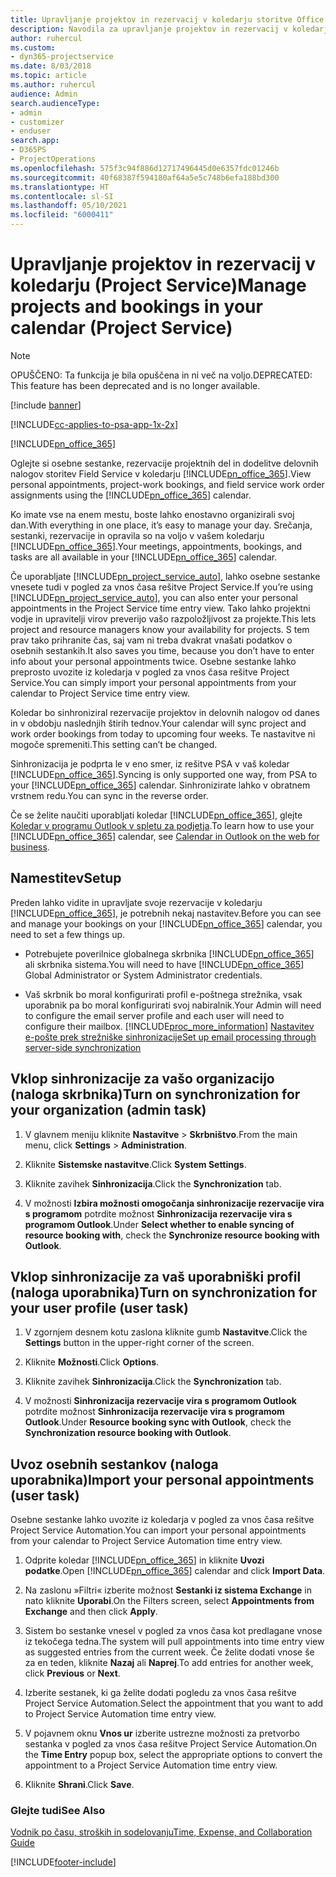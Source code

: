 ```yaml
---
title: Upravljanje projektov in rezervacij v koledarju storitve Office 365
description: Navodila za upravljanje projektov in rezervacij v koledarju storitve Office 365
author: ruhercul
ms.custom:
- dyn365-projectservice
ms.date: 8/03/2018
ms.topic: article
ms.author: ruhercul
audience: Admin
search.audienceType:
- admin
- customizer
- enduser
search.app:
- D365PS
- ProjectOperations
ms.openlocfilehash: 575f3c94f886d12717496445d0e6357fdc01246b
ms.sourcegitcommit: 40f68387f594180af64a5e5c748b6efa188bd300
ms.translationtype: HT
ms.contentlocale: sl-SI
ms.lasthandoff: 05/10/2021
ms.locfileid: "6000411"
---
```

# <a name="manage-projects-and-bookings-in-your-calendar-project-service"></a><span data-ttu-id="9cb89-103">Upravljanje projektov in rezervacij v koledarju (Project Service)</span><span class="sxs-lookup"><span data-stu-id="9cb89-103">Manage projects and bookings in your calendar (Project Service)</span></span>

> [!Note]
> <span data-ttu-id="9cb89-104">OPUŠČENO: Ta funkcija je bila opuščena in ni več na voljo.</span><span class="sxs-lookup"><span data-stu-id="9cb89-104">DEPRECATED: This feature has been deprecated and is no longer available.</span></span>

[!include [banner](../includes/psa-now-project-operations.md)]

[!INCLUDE[cc-applies-to-psa-app-1x-2x](../includes/cc-applies-to-psa-app-1x-2x.md)]

[!INCLUDE[pn_office_365](../includes/pn-office-365.md)] 

<span data-ttu-id="9cb89-105">Oglejte si osebne sestanke, rezervacije projektnih del in dodelitve delovnih nalogov storitev Field Service v koledarju [!INCLUDE[pn_office_365](../includes/pn-office-365.md)].</span><span class="sxs-lookup"><span data-stu-id="9cb89-105">View personal appointments, project-work bookings, and field service work order assignments using the [!INCLUDE[pn_office_365](../includes/pn-office-365.md)] calendar.</span></span>  
  
 <span data-ttu-id="9cb89-106">Ko imate vse na enem mestu, boste lahko enostavno organizirali svoj dan.</span><span class="sxs-lookup"><span data-stu-id="9cb89-106">With everything in one place, it’s easy to manage your day.</span></span> <span data-ttu-id="9cb89-107">Srečanja, sestanki, rezervacije in opravila so na voljo v vašem koledarju [!INCLUDE[pn_office_365](../includes/pn-office-365.md)].</span><span class="sxs-lookup"><span data-stu-id="9cb89-107">Your meetings, appointments, bookings, and tasks are all available in your [!INCLUDE[pn_office_365](../includes/pn-office-365.md)] calendar.</span></span>  
  
 <span data-ttu-id="9cb89-108">Če uporabljate [!INCLUDE[pn_project_service_auto](../includes/pn-project-service-auto.md)], lahko osebne sestanke vnesete tudi v pogled za vnos časa rešitve Project Service.</span><span class="sxs-lookup"><span data-stu-id="9cb89-108">If you’re using [!INCLUDE[pn_project_service_auto](../includes/pn-project-service-auto.md)], you can also enter your personal appointments in the Project Service time entry view.</span></span> <span data-ttu-id="9cb89-109">Tako lahko projektni vodje in upravitelji virov preverijo vašo razpoložljivost za projekte.</span><span class="sxs-lookup"><span data-stu-id="9cb89-109">This lets project and resource managers know your availability for projects.</span></span> <span data-ttu-id="9cb89-110">S tem prav tako prihranite čas, saj vam ni treba dvakrat vnašati podatkov o osebnih sestankih.</span><span class="sxs-lookup"><span data-stu-id="9cb89-110">It also saves you time, because you don’t have to enter info about your personal appointments twice.</span></span> <span data-ttu-id="9cb89-111">Osebne sestanke lahko preprosto uvozite iz koledarja v pogled za vnos časa rešitve Project Service.</span><span class="sxs-lookup"><span data-stu-id="9cb89-111">You can simply import your personal appointments from your calendar to Project Service time entry view.</span></span>  
  
 <span data-ttu-id="9cb89-112">Koledar bo sinhroniziral rezervacije projektov in delovnih nalogov od danes in v obdobju naslednjih štirih tednov.</span><span class="sxs-lookup"><span data-stu-id="9cb89-112">Your calendar will sync project and work order bookings from today to upcoming four weeks.</span></span> <span data-ttu-id="9cb89-113">Te nastavitve ni mogoče spremeniti.</span><span class="sxs-lookup"><span data-stu-id="9cb89-113">This setting can’t be changed.</span></span>  
  
 <span data-ttu-id="9cb89-114">Sinhronizacija je podprta le v eno smer, iz rešitve PSA v vaš koledar [!INCLUDE[pn_office_365](../includes/pn-office-365.md)].</span><span class="sxs-lookup"><span data-stu-id="9cb89-114">Syncing is only supported one way, from PSA to your [!INCLUDE[pn_office_365](../includes/pn-office-365.md)] calendar.</span></span> <span data-ttu-id="9cb89-115">Sinhronizirate lahko v obratnem vrstnem redu.</span><span class="sxs-lookup"><span data-stu-id="9cb89-115">You can sync in the reverse order.</span></span> 
  
 <span data-ttu-id="9cb89-116">Če se želite naučiti uporabljati koledar [!INCLUDE[pn_office_365](../includes/pn-office-365.md)], glejte [Koledar v programu Outlook v spletu za podjetja](https://support.office.com/article/Calendar-in-Outlook-on-the-web-for-business-5219c457-d1fe-4c2f-9032-1a816b88e936).</span><span class="sxs-lookup"><span data-stu-id="9cb89-116">To learn how to use your [!INCLUDE[pn_office_365](../includes/pn-office-365.md)] calendar, see [Calendar in Outlook on the web for business](https://support.office.com/article/Calendar-in-Outlook-on-the-web-for-business-5219c457-d1fe-4c2f-9032-1a816b88e936).</span></span>  
  
## <a name="setup"></a><span data-ttu-id="9cb89-117">Namestitev</span><span class="sxs-lookup"><span data-stu-id="9cb89-117">Setup</span></span>  
 <span data-ttu-id="9cb89-118">Preden lahko vidite in upravljate svoje rezervacije v koledarju [!INCLUDE[pn_office_365](../includes/pn-office-365.md)], je potrebnih nekaj nastavitev.</span><span class="sxs-lookup"><span data-stu-id="9cb89-118">Before you can see and manage your bookings on your [!INCLUDE[pn_office_365](../includes/pn-office-365.md)] calendar, you need to set a few things up.</span></span>  
  
- <span data-ttu-id="9cb89-119">Potrebujete poverilnice globalnega skrbnika [!INCLUDE[pn_office_365](../includes/pn-office-365.md)] ali skrbnika sistema.</span><span class="sxs-lookup"><span data-stu-id="9cb89-119">You will need to have [!INCLUDE[pn_office_365](../includes/pn-office-365.md)] Global Administrator or System Administrator credentials.</span></span>  
  
- <span data-ttu-id="9cb89-120">Vaš skrbnik bo moral konfigurirati profil e-poštnega strežnika, vsak uporabnik pa bo moral konfigurirati svoj nabiralnik.</span><span class="sxs-lookup"><span data-stu-id="9cb89-120">Your Admin will need to configure the email server profile and each user will need to configure their mailbox.</span></span> [!INCLUDE[proc_more_information](../includes/proc-more-information.md)] <span data-ttu-id="9cb89-121">[Nastavitev e-pošte prek strežniške sinhronizacije](/dynamics365/customerengagement/on-premises/admin/set-up-server-side-synchronization-of-email-appointments-contacts-and-tasks)</span><span class="sxs-lookup"><span data-stu-id="9cb89-121">[Set up email processing through server-side synchronization](/dynamics365/customerengagement/on-premises/admin/set-up-server-side-synchronization-of-email-appointments-contacts-and-tasks)</span></span>  
  
## <a name="turn-on-synchronization-for-your-organization-admin-task"></a><span data-ttu-id="9cb89-122">Vklop sinhronizacije za vašo organizacijo (naloga skrbnika)</span><span class="sxs-lookup"><span data-stu-id="9cb89-122">Turn on synchronization for your organization (admin task)</span></span>  
  
1.  <span data-ttu-id="9cb89-123">V glavnem meniju kliknite **Nastavitve** > **Skrbništvo**.</span><span class="sxs-lookup"><span data-stu-id="9cb89-123">From the main menu, click **Settings** > **Administration**.</span></span>  
  
2.  <span data-ttu-id="9cb89-124">Kliknite **Sistemske nastavitve**.</span><span class="sxs-lookup"><span data-stu-id="9cb89-124">Click **System Settings**.</span></span>  
  
3.  <span data-ttu-id="9cb89-125">Kliknite zavihek **Sinhronizacija**.</span><span class="sxs-lookup"><span data-stu-id="9cb89-125">Click the **Synchronization** tab.</span></span>  
  
4.  <span data-ttu-id="9cb89-126">V možnosti **Izbira možnosti omogočanja sinhronizacije rezervacije vira s programom** potrdite možnost **Sinhronizacija rezervacije vira s programom Outlook**.</span><span class="sxs-lookup"><span data-stu-id="9cb89-126">Under **Select whether to enable syncing of resource booking with**, check the **Synchronize resource booking with Outlook**.</span></span>  
  
## <a name="turn-on-synchronization-for-your-user-profile-user-task"></a><span data-ttu-id="9cb89-127">Vklop sinhronizacije za vaš uporabniški profil (naloga uporabnika)</span><span class="sxs-lookup"><span data-stu-id="9cb89-127">Turn on synchronization for your user profile (user task)</span></span>  
  
1.  <span data-ttu-id="9cb89-128">V zgornjem desnem kotu zaslona kliknite gumb **Nastavitve**.</span><span class="sxs-lookup"><span data-stu-id="9cb89-128">Click the **Settings** button in the upper-right corner of the screen.</span></span>  
  
2.  <span data-ttu-id="9cb89-129">Kliknite **Možnosti**.</span><span class="sxs-lookup"><span data-stu-id="9cb89-129">Click **Options**.</span></span>  
  
3.  <span data-ttu-id="9cb89-130">Kliknite zavihek **Sinhronizacija**.</span><span class="sxs-lookup"><span data-stu-id="9cb89-130">Click the **Synchronization** tab.</span></span>  
  
4.  <span data-ttu-id="9cb89-131">V možnosti **Sinhronizacija rezervacije vira s programom Outlook** potrdite možnost **Sinhronizacija rezervacije vira s programom Outlook**.</span><span class="sxs-lookup"><span data-stu-id="9cb89-131">Under **Resource booking sync with Outlook**, check the **Synchronization resource booking with Outlook**.</span></span>  
  
## <a name="import-your-personal-appointments-user-task"></a><span data-ttu-id="9cb89-132">Uvoz osebnih sestankov (naloga uporabnika)</span><span class="sxs-lookup"><span data-stu-id="9cb89-132">Import your personal appointments (user task)</span></span>  
 <span data-ttu-id="9cb89-133">Osebne sestanke lahko uvozite iz koledarja v pogled za vnos časa rešitve Project Service Automation.</span><span class="sxs-lookup"><span data-stu-id="9cb89-133">You can import your personal appointments from your calendar to Project Service Automation time entry view.</span></span>  
  
1. <span data-ttu-id="9cb89-134">Odprite koledar [!INCLUDE[pn_office_365](../includes/pn-office-365.md)] in kliknite **Uvozi podatke**.</span><span class="sxs-lookup"><span data-stu-id="9cb89-134">Open [!INCLUDE[pn_office_365](../includes/pn-office-365.md)] calendar and click **Import Data**.</span></span>  
  
2. <span data-ttu-id="9cb89-135">Na zaslonu »Filtri« izberite možnost **Sestanki iz sistema Exchange** in nato kliknite **Uporabi**.</span><span class="sxs-lookup"><span data-stu-id="9cb89-135">On the Filters screen, select **Appointments from Exchange** and then click **Apply**.</span></span>  
  
3. <span data-ttu-id="9cb89-136">Sistem bo sestanke vnesel v pogled za vnos časa kot predlagane vnose iz tekočega tedna.</span><span class="sxs-lookup"><span data-stu-id="9cb89-136">The system will pull appointments into time entry view as suggested entries from the current week.</span></span> <span data-ttu-id="9cb89-137">Če želite dodati vnose še za en teden, kliknite **Nazaj** ali **Naprej**.</span><span class="sxs-lookup"><span data-stu-id="9cb89-137">To add entries for another week, click **Previous** or **Next**.</span></span>  
  
4. <span data-ttu-id="9cb89-138">Izberite sestanek, ki ga želite dodati pogledu za vnos časa rešitve Project Service Automation.</span><span class="sxs-lookup"><span data-stu-id="9cb89-138">Select the appointment that you want to add to Project Service Automation time entry view.</span></span>  
  
5. <span data-ttu-id="9cb89-139">V pojavnem oknu **Vnos ur** izberite ustrezne možnosti za pretvorbo sestanka v pogled za vnos časa rešitve Project Service Automation.</span><span class="sxs-lookup"><span data-stu-id="9cb89-139">On the **Time Entry** popup box, select the appropriate options to convert the appointment to a Project Service Automation time entry view.</span></span>  
  
6. <span data-ttu-id="9cb89-140">Kliknite **Shrani**.</span><span class="sxs-lookup"><span data-stu-id="9cb89-140">Click **Save**.</span></span>  
  
### <a name="see-also"></a><span data-ttu-id="9cb89-141">Glejte tudi</span><span class="sxs-lookup"><span data-stu-id="9cb89-141">See Also</span></span>  
 [<span data-ttu-id="9cb89-142">Vodnik po času, stroških in sodelovanju</span><span class="sxs-lookup"><span data-stu-id="9cb89-142">Time, Expense, and Collaboration Guide</span></span>](../psa/time-expense-collaboration-guide.md)


[!INCLUDE[footer-include](../includes/footer-banner.md)]